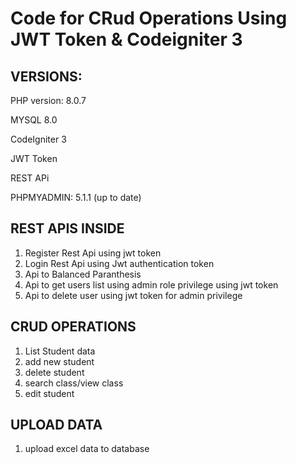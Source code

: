 # Code for CRud Operations Using JWT Token & Codeigniter 3

VERSIONS: 
---------------

PHP version: 8.0.7

MYSQL 8.0

CodeIgniter 3

JWT Token 

REST APi

PHPMYADMIN: 5.1.1 (up to date)


REST APIS INSIDE
--------------------
1. Register Rest Api using jwt token
2. Login Rest Api using Jwt authentication token
3. Api to Balanced Paranthesis 
4. Api to get users list using admin role privilege using jwt token
5. Api to delete user using jwt token for admin privilege

CRUD OPERATIONS 
---------------------
1. List Student data
2. add new student
3. delete student
4. search class/view class
5. edit student

UPLOAD DATA
-------------------------
1. upload excel data to database
